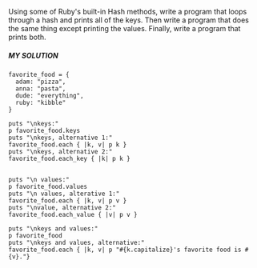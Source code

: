 Using some of Ruby's built-in Hash methods, write a program that loops through a hash and prints all of the keys. Then write a program that does the same thing except printing the values. Finally, write a program that prints both.

##### MY SOLUTION
```
favorite_food = {
  adam: "pizza",
  anna: "pasta",
  dude: "everything",
  ruby: "kibble"
}

puts "\nkeys:"
p favorite_food.keys
puts "\nkeys, alternative 1:"
favorite_food.each { |k, v| p k }
puts "\nkeys, alternative 2:"
favorite_food.each_key { |k| p k }


puts "\n values:"
p favorite_food.values
puts "\n values, alterative 1:"
favorite_food.each { |k, v| p v }
puts "\nvalue, alternative 2:"
favorite_food.each_value { |v| p v }

puts "\nkeys and values:"
p favorite_food
puts "\nkeys and values, alternative:"
favorite_food.each { |k, v| p "#{k.capitalize}'s favorite food is #{v}."}
```
